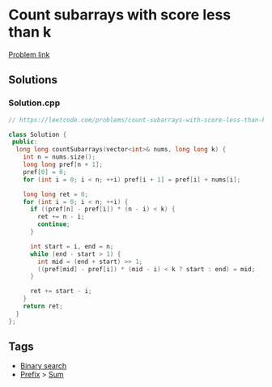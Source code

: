 # Count subarrays with score less than k

[Problem link](https://leetcode.com/problems/count-subarrays-with-score-less-than-k)

## Solutions


### Solution.cpp
```cpp
// https://leetcode.com/problems/count-subarrays-with-score-less-than-k

class Solution {
 public:
  long long countSubarrays(vector<int>& nums, long long k) {
    int n = nums.size();
    long long pref[n + 1];
    pref[0] = 0;
    for (int i = 0; i < n; ++i) pref[i + 1] = pref[i] + nums[i];

    long long ret = 0;
    for (int i = 0; i < n; ++i) {
      if ((pref[n] - pref[i]) * (n - i) < k) {
        ret += n - i;
        continue;
      }

      int start = i, end = n;
      while (end - start > 1) {
        int mid = (end + start) >> 1;
        ((pref[mid] - pref[i]) * (mid - i) < k ? start : end) = mid;
      }

      ret += start - i;
    }
    return ret;
  }
};
```
## Tags

* [Binary search](/Collections/binary-search.md#binary-search)
* [Prefix](/Collections/prefix.md#prefix) > [Sum](/Collections/prefix.md#sum)
